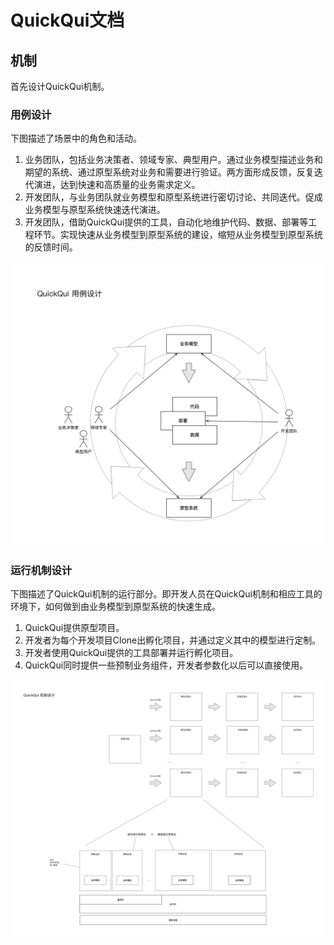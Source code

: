# QuickQui文档

## 机制

首先设计QuickQui机制。

### 用例设计
下图描述了场景中的角色和活动。

1. 业务团队，包括业务决策者、领域专家、典型用户。通过业务模型描述业务和期望的系统、通过原型系统对业务和需要进行验证。两方面形成反馈，反复迭代演进，达到快速和高质量的业务需求定义。
1. 开发团队，与业务团队就业务模型和原型系统进行密切讨论、共同迭代。促成业务模型与原型系统快速迭代演进。
1. 开发团队，借助QuickQui提供的工具，自动化地维护代码、数据、部署等工程环节。实现快速从业务模型到原型系统的建设，缩短从业务模型到原型系统的反馈时间。

![QuickQui 用例设计](./QuickQui%20用例设计.png)

### 运行机制设计
下图描述了QuickQui机制的运行部分。即开发人员在QuickQui机制和相应工具的环境下，如何做到由业务模型到原型系统的快速生成。

1. QuickQui提供原型项目。
1. 开发者为每个开发项目Clone出孵化项目，并通过定义其中的模型进行定制。
1. 开发者使用QuickQui提供的工具部署并运行孵化项目。
1. QuickQui同时提供一些预制业务组件，开发者参数化以后可以直接使用。

![QuickQui 机制设计](./QuickQui%20机制设计.png)